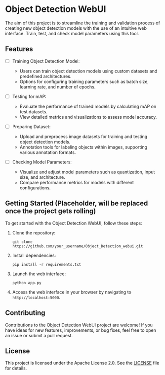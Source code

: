 # Object Detection WebUI

The aim of this project is to streamline the training and validation process of creating new object detection models with the use of an intuitive web interface. Train, test, and check model parameters using this tool.


## Features

- [ ] Training Object Detection Model:
  - Users can train object detection models using custom datasets and predefined architectures.
  - Options for configuring training parameters such as batch size, learning rate, and number of epochs.

- [ ] Testing for mAP:
  - Evaluate the performance of trained models by calculating mAP on test datasets.
  - View detailed metrics and visualizations to assess model accuracy.

- [ ] Preparing Dataset:
  - Upload and preprocess image datasets for training and testing object detection models.
  - Annotation tools for labeling objects within images, supporting various annotation formats.

- [ ] Checking Model Parameters:
  - Visualize and adjust model parameters such as quantization, input size, and architecture.
  - Compare performance metrics for models with different configurations.

## Getting Started (Placeholder, will be replaced once the project gets rolling) 

To get started with the Object Detection WebUI, follow these steps:

1. Clone the repository:
   ```
   git clone https://github.com/your_username/Object_Detection_webui.git
   ```

2. Install dependencies:
   ```
   pip install -r requirements.txt
   ```

3. Launch the web interface:
   ```
   python app.py
   ```

4. Access the web interface in your browser by navigating to `http://localhost:5000`.

## Contributing

Contributions to the Object Detection WebUI project are welcome! If you have ideas for new features, improvements, or bug fixes, feel free to open an issue or submit a pull request.

## License

This project is licensed under the Apache License 2.0. See the [LICENSE](LICENSE) file for details.
